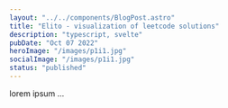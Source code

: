 ```yaml
---
layout: "../../components/BlogPost.astro"
title: "Elito - visualization of leetcode solutions"
description: "typescript, svelte"
pubDate: "Oct 07 2022"
heroImage: "/images/p1i1.jpg"
socialImage: "/images/p1i1.jpg"
status: "published"
---
```


lorem ipsum ...

